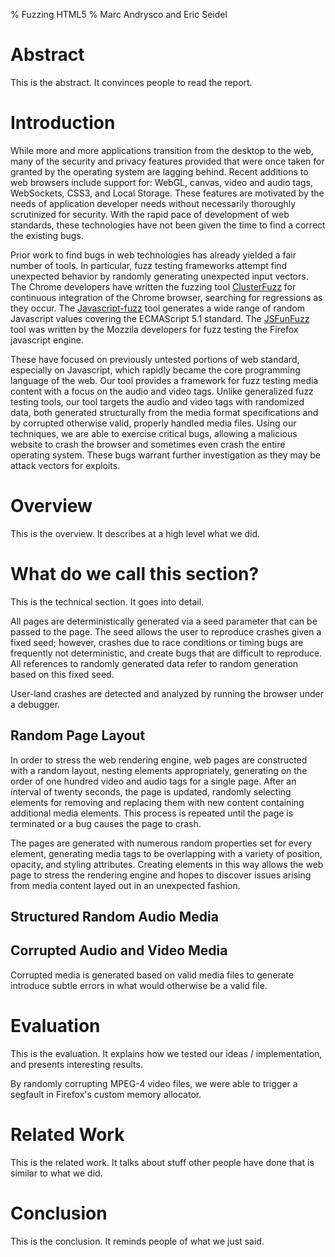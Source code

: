 % Fuzzing HTML5
% Marc Andrysco and Eric Seidel

# Abstract
This is the abstract. It convinces people to read the report.

# Introduction

While more and more applications transition from the desktop to the web,
many of the security and privacy features provided that were once taken for
granted by the operating system are lagging behind. Recent additions to web
browsers include support for: WebGL, canvas, video and audio tags, WebSockets,
CSS3, and Local Storage. These features are motivated by the needs of
application developer needs without necessarily thoroughly scrutinized for
security. With the rapid pace of development of web standards, these
technologies have not been given the time to find a correct the existing bugs.

Prior work to find bugs in web technologies has already yielded a fair number
of tools. In particular, fuzz testing frameworks attempt find unexpected
behavior by randomly generating unexpected input vectors. The Chrome
developers have written the fuzzing tool [ClusterFuzz] for continuous
integration of the Chrome browser, searching for regressions as they occur.
The [Javascript-fuzz] tool generates a wide range of random Javascript values
covering the ECMAScript 5.1 standard. The [JSFunFuzz] tool was written by the
Mozzila developers for fuzz testing the Firefox javascript engine.

These have focused on previously untested portions of web standard, especially
on Javascript, which rapidly became the core programming language of the web.
Our tool provides a framework for fuzz testing media content with a focus on the
audio and video tags. Unlike generalized fuzz testing tools, our tool targets
the audio and video tags with randomized data, both generated structurally
from the media format specifications and by corrupted otherwise valid,
properly handled media files. Using our techniques, we are able to exercise
critical bugs, allowing a malicious website to crash the browser and sometimes
even crash the entire operating system. These bugs warrant further
investigation as they may be attack vectors for exploits.

# Overview
This is the overview. It describes at a high level what we did.

# What do we call this section?
This is the technical section. It goes into detail.

All pages are deterministically generated via a seed parameter that can
be passed to the page. The seed allows the user to reproduce crashes
given a fixed seed; however, crashes due to race conditions or timing
bugs are frequently not deterministic, and create bugs that are
difficult to reproduce. All references to randomly generated data refer
to random generation based on this fixed seed.

User-land crashes are detected and analyzed by running the browser under a
debugger.

## Random Page Layout

In order to stress the web rendering engine, web pages are constructed with a
random layout, nesting elements appropriately, generating on the order of one
hundred video and audio tags for a single page. After an interval of twenty
seconds, the page is updated, randomly selecting elements for removing and
replacing them with new content containing additional media elements. This
process is repeated until the page is terminated or a bug causes the page to
crash.

The pages are generated with numerous random properties set for every element,
generating media tags to be overlapping with a variety of position, opacity,
and styling attributes. Creating elements in this way allows the web page to
stress the rendering engine and hopes to discover issues arising from media
content layed out in an unexpected fashion.

## Structured Random Audio Media


## Corrupted Audio and Video Media

Corrupted media is generated based on valid media files to generate introduce
subtle errors in what would otherwise be a valid file. 

# Evaluation

This is the evaluation. It explains how we tested our ideas / implementation, and presents interesting results.

By randomly corrupting MPEG-4 video files, we were able to trigger a segfault in Firefox's custom memory allocator.

# Related Work
This is the related work. It talks about stuff other people have done that is similar to what we did.

# Conclusion
This is the conclusion. It reminds people of what we just said.

[ClusterFuzz]: https://code.google.com/p/clusterfuzz/
[Javascript-fuzz]: https://github.com/NodeGuy/JavaScript-fuzz
[JSFunFuzz]: https://code.google.com/p/google-caja/source/browse/trunk/src/third_party/js/jsfunfuzz/jsfunfuzz.js?r=1767
[CREST]: http://jburnim.github.io/crest/
[KLEE]: https://klee.github.io
[AEG]: http://security.ece.cmu.edu/aeg/
[paper]: http://dl.acm.org/citation.cfm?id=2541977
[V8]: https://code.google.com/p/v8/
[address disclosure vulnerabilities]: http://blog.beyondtrust.com/zd_threat/internet-explorer-9-memory-disclosure
[arbitrary code execution]: https://bugzilla.mozilla.org/show_bug.cgi?id=796866
[cross-site scripting]: http://net-security.org/dl/articles/WHXSSThreats.pdf
[denial-of-service bugs]: https://www.evilfingers.com/advisory/Google_Chrome_Browser_0.2.149.27_in_chrome_dll.php
